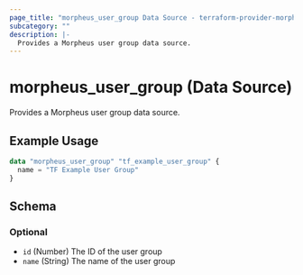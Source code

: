 ```yaml
---
page_title: "morpheus_user_group Data Source - terraform-provider-morpheus"
subcategory: ""
description: |-
  Provides a Morpheus user group data source.
---
```


# morpheus_user_group (Data Source)

Provides a Morpheus user group data source.

## Example Usage

```terraform
data "morpheus_user_group" "tf_example_user_group" {
  name = "TF Example User Group"
}
```

<!-- schema generated by tfplugindocs -->
## Schema

### Optional

- `id` (Number) The ID of the user group
- `name` (String) The name of the user group